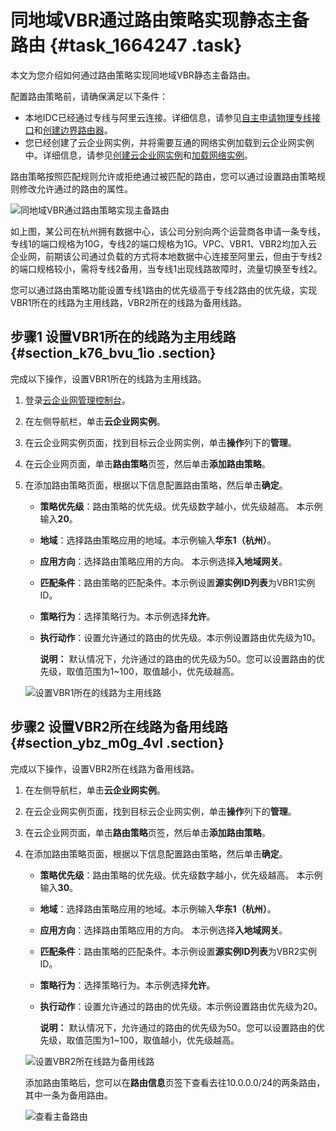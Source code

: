 # 同地域VBR通过路由策略实现静态主备路由 {#task_1664247 .task}

本文为您介绍如何通过路由策略实现同地域VBR静态主备路由。

配置路由策略前，请确保满足以下条件：

-   本地IDC已经通过专线与阿里云连接。详细信息，请参见[自主申请物理专线接口](../../../../cn.zh-CN/物理专线连接/自主申请物理专线接口.md#)和[创建边界路由器](../../../../cn.zh-CN/边界路由器/创建边界路由器.md#)。
-   您已经创建了云企业网实例，并将需要互通的网络实例加载到云企业网实例中。详细信息，请参见[创建云企业网实例](../../../../cn.zh-CN/用户指南/管理云企业网实例/创建云企业网实例.md#)和[加载网络实例](../../../../cn.zh-CN/用户指南/管理网络实例/加载网络实例.md#)。

路由策略按照匹配规则允许或拒绝通过被匹配的路由，您可以通过设置路由策略规则修改允许通过的路由的属性。

![同地域VBR通过路由策略实现主备路由](http://static-aliyun-doc.oss-cn-hangzhou.aliyuncs.com/assets/img/1319148/156645523055143_zh-CN.png)

如上图，某公司在杭州拥有数据中心，该公司分别向两个运营商各申请一条专线，专线1的端口规格为10G，专线2的端口规格为1G。VPC、VBR1、VBR2均加入云企业网，前期该公司通过负载的方式将本地数据中心连接至阿里云，但由于专线2的端口规格较小，需将专线2备用，当专线1出现线路故障时，流量切换至专线2。

您可以通过路由策略功能设置专线1路由的优先级高于专线2路由的优先级，实现VBR1所在的线路为主用线路，VBR2所在的线路为备用线路。

## 步骤1 设置VBR1所在的线路为主用线路 {#section_k76_bvu_1io .section}

完成以下操作，设置VBR1所在的线路为主用线路。

1.  登录[云企业网管理控制台](https://cen.console.aliyun.com/)。
2.  在左侧导航栏，单击**云企业网实例**。
3.  在云企业网实例页面，找到目标云企业网实例，单击**操作**列下的**管理**。
4.  在云企业网页面，单击**路由策略**页签，然后单击**添加路由策略**。
5.  在添加路由策略页面，根据以下信息配置路由策略，然后单击**确定**。 

    -   **策略优先级**：路由策略的优先级。优先级数字越小，优先级越高。 本示例输入**20**。
    -   **地域**：选择路由策略应用的地域。本示例输入**华东1（杭州）**。
    -   **应用方向**：选择路由策略应用的方向。 本示例选择**入地域网关**。
    -   **匹配条件**：路由策略的匹配条件。本示例设置**源实例ID列表**为VBR1实例ID。
    -   **策略行为**：选择策略行为。本示例选择**允许**。
    -   **执行动作**：设置允许通过的路由的优先级。本示例设置路由优先级为10。

        **说明：** 默认情况下，允许通过的路由的优先级为50。您可以设置路由的优先级，取值范围为1~100，取值越小，优先级越高。

    ![设置VBR1所在的线路为主用线路](http://static-aliyun-doc.oss-cn-hangzhou.aliyuncs.com/assets/img/1319148/156645523155590_zh-CN.png)


## 步骤2 设置VBR2所在线路为备用线路 {#section_ybz_m0g_4vl .section}

完成以下操作，设置VBR2所在线路为备用线路。

1.  在左侧导航栏，单击**云企业网实例**。
2.  在云企业网实例页面，找到目标云企业网实例，单击**操作**列下的**管理**。
3.  在云企业网页面，单击**路由策略**页签，然后单击**添加路由策略**。
4.  在添加路由策略页面，根据以下信息配置路由策略，然后单击**确定**。 

    -   **策略优先级**：路由策略的优先级。优先级数字越小，优先级越高。 本示例输入**30**。
    -   **地域**：选择路由策略应用的地域。本示例输入**华东1（杭州）**。
    -   **应用方向**：选择路由策略应用的方向。 本示例选择**入地域网关**。
    -   **匹配条件**：路由策略的匹配条件。本示例设置**源实例ID列表**为VBR2实例ID。
    -   **策略行为**：选择策略行为。本示例选择**允许**。
    -   **执行动作**：设置允许通过的路由的优先级。本示例设置路由优先级为20。

        **说明：** 默认情况下，允许通过的路由的优先级为50。您可以设置路由的优先级，取值范围为1~100，取值越小，优先级越高。

    ![设置VBR2所在线路为备用线路](http://static-aliyun-doc.oss-cn-hangzhou.aliyuncs.com/assets/img/1319148/156645523155591_zh-CN.png)

    添加路由策略后，您可以在**路由信息**页签下查看去往10.0.0.0/24的两条路由，其中一条为备用路由。

    ![查看主备路由](http://static-aliyun-doc.oss-cn-hangzhou.aliyuncs.com/assets/img/1319148/156645523155593_zh-CN.png)


